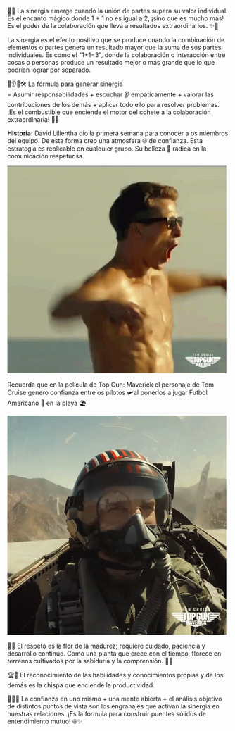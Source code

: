 🤝🚀 La sinergia emerge cuando la unión de partes supera su valor individual. Es el encanto mágico donde 1 + 1 no es igual a 2, ¡sino que es mucho más! Es el poder de la colaboración que lleva a resultados extraordinarios. ✨🔗

La sinergia es el efecto positivo que se produce cuando la combinación de elementos o partes genera un resultado mayor que la suma de sus partes individuales. Es como el "1+1=3", donde la colaboración o interacción entre cosas o personas produce un resultado mejor o más grande que lo que podrían lograr por separado.

🔑👂🌟🛠️ La fórmula para generar sinergia  
= Asumir responsabilidades + escuchar 👂 empáticamente + valorar las contribuciones de los demás + aplicar todo ello para resolver problemas. 
¡Es el combustible que enciende el motor del cohete a la colaboración extraordinaria! 🚀✨ 

**Historia:** David Lilientha dio la primera semana para conocer a os miembros del equipo. 
De esta forma creo una atmosfera 🌐 de confianza. 
Esta estrategia es replicable en cualquier grupo. Su belleza 💄 radica en la comunicación respetuosa. 

![TopGunBeach.png](TopGunBeach.png)

Recuerda que en la película de Top Gun: Maverick el personaje de Tom Cruise genero confianza entre os pilotos 🛩️al ponerlos a jugar Futbol Americano 🏈 en la playa 🏖️

![TopGunMaverick.png](TopGunMaverick.png)

🌱🤝 El respeto es la flor de la madurez; requiere cuidado, paciencia y desarrollo continuo. Como una planta que crece con el tiempo, florece en terrenos cultivados por la sabiduría y la comprensión. 🌺✨

🏆🤝 El reconocimiento de las habilidades y conocimientos propias y de los demás es la chispa que enciende la productividad. 

🔐🧠🔄 La confianza en uno mismo + una mente abierta + el análisis objetivo de distintos puntos de vista son los engranajes que activan la sinergia en nuestras relaciones. ¡Es la fórmula para construir puentes sólidos de entendimiento mutuo! 🌐✨




